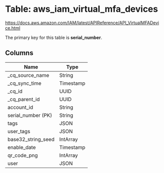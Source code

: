 # Table: aws_iam_virtual_mfa_devices

https://docs.aws.amazon.com/IAM/latest/APIReference/API_VirtualMFADevice.html

The primary key for this table is **serial_number**.


## Columns
| Name          | Type          |
| ------------- | ------------- |
|_cq_source_name|String|
|_cq_sync_time|Timestamp|
|_cq_id|UUID|
|_cq_parent_id|UUID|
|account_id|String|
|serial_number (PK)|String|
|tags|JSON|
|user_tags|JSON|
|base32_string_seed|IntArray|
|enable_date|Timestamp|
|qr_code_png|IntArray|
|user|JSON|
